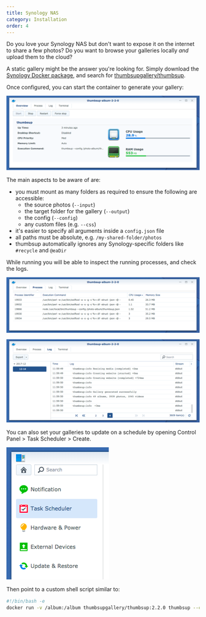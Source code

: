 ```yaml
---
title: Synology NAS
category: Installation
order: 4
---
```


Do you love your Synology NAS but don't want to expose it on the internet to share a few photos?
Do you want to browse your galleries locally *and* upload them to the cloud?

A static gallery might be the answer you're looking for. Simply download the
[Synology Docker package](https://www.synology.com/en-global/dsm/packages/Docker),
and search for [thumbsupgallery/thumbsup](https://hub.docker.com/r/thumbsupgallery/thumbsup/).

Once configured, you can start the container to generate your gallery:

![Docker screenshot](../../images/synology-docker.png)

The main aspects to be aware of are:

- you must mount as many folders as required to ensure the following are accessible:
  - the source photos (`--input`)
  - the target folder for the gallery (`--output`)
  - the config (`--config`)
  - any custom files (e.g. `--css`)
- it's easier to specify all arguments inside a `config.json` file
- all paths must be absolute, e.g. `/my-shared-folder/photos`
- thumbsup automatically ignores any Synology-specific folders like `#recycle` and `@eaDir`

While running you will be able to inspect the running processes, and check the logs.

![Processes screenshot](../../images/synology-processes.png)

![Processes screenshot](../../images/synology-logs.png)

You can also set your galleries to update on a schedule by opening
Control Panel > Task Scheduler > Create.

![Task manager screenshot](../../images/synology-scheduler.png)

Then point to a custom shell script similar to:

```bash
#!/bin/bash -e
docker run -v /album:/album thumbsupgallery/thumbsup:2.2.0 thumbsup --config /album/config.json
```
